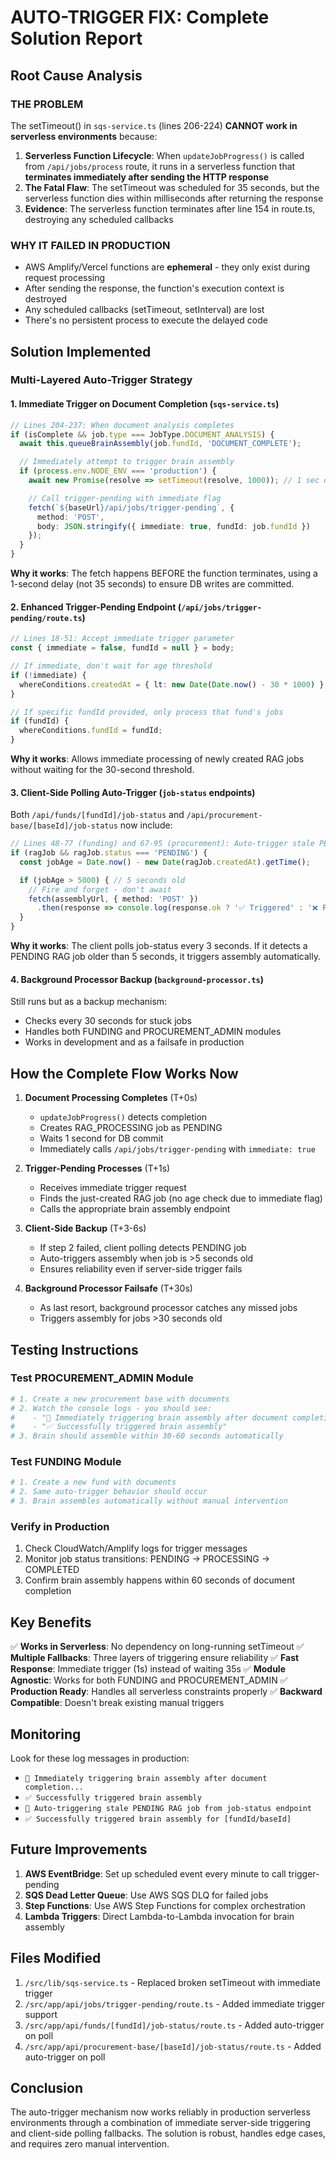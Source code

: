 # AUTO-TRIGGER FIX: Complete Solution Report

## Root Cause Analysis

### THE PROBLEM
The setTimeout() in `sqs-service.ts` (lines 206-224) **CANNOT work in serverless environments** because:

1. **Serverless Function Lifecycle**: When `updateJobProgress()` is called from `/api/jobs/process` route, it runs in a serverless function that **terminates immediately after sending the HTTP response**
2. **The Fatal Flaw**: The setTimeout was scheduled for 35 seconds, but the serverless function dies within milliseconds after returning the response
3. **Evidence**: The serverless function terminates after line 154 in route.ts, destroying any scheduled callbacks

### WHY IT FAILED IN PRODUCTION
- AWS Amplify/Vercel functions are **ephemeral** - they only exist during request processing
- After sending the response, the function's execution context is destroyed
- Any scheduled callbacks (setTimeout, setInterval) are lost
- There's no persistent process to execute the delayed code

## Solution Implemented

### Multi-Layered Auto-Trigger Strategy

#### 1. **Immediate Trigger on Document Completion** (`sqs-service.ts`)
```typescript
// Lines 204-237: When document analysis completes
if (isComplete && job.type === JobType.DOCUMENT_ANALYSIS) {
  await this.queueBrainAssembly(job.fundId, 'DOCUMENT_COMPLETE');

  // Immediately attempt to trigger brain assembly
  if (process.env.NODE_ENV === 'production') {
    await new Promise(resolve => setTimeout(resolve, 1000)); // 1 sec delay for DB commit

    // Call trigger-pending with immediate flag
    fetch(`${baseUrl}/api/jobs/trigger-pending`, {
      method: 'POST',
      body: JSON.stringify({ immediate: true, fundId: job.fundId })
    });
  }
}
```
**Why it works**: The fetch happens BEFORE the function terminates, using a 1-second delay (not 35 seconds) to ensure DB writes are committed.

#### 2. **Enhanced Trigger-Pending Endpoint** (`/api/jobs/trigger-pending/route.ts`)
```typescript
// Lines 18-51: Accept immediate trigger parameter
const { immediate = false, fundId = null } = body;

// If immediate, don't wait for age threshold
if (!immediate) {
  whereConditions.createdAt = { lt: new Date(Date.now() - 30 * 1000) };
}

// If specific fundId provided, only process that fund's jobs
if (fundId) {
  whereConditions.fundId = fundId;
}
```
**Why it works**: Allows immediate processing of newly created RAG jobs without waiting for the 30-second threshold.

#### 3. **Client-Side Polling Auto-Trigger** (`job-status` endpoints)
Both `/api/funds/[fundId]/job-status` and `/api/procurement-base/[baseId]/job-status` now include:
```typescript
// Lines 48-77 (funding) and 67-95 (procurement): Auto-trigger stale PENDING jobs
if (ragJob && ragJob.status === 'PENDING') {
  const jobAge = Date.now() - new Date(ragJob.createdAt).getTime();

  if (jobAge > 5000) { // 5 seconds old
    // Fire and forget - don't await
    fetch(assemblyUrl, { method: 'POST' })
      .then(response => console.log(response.ok ? '✅ Triggered' : '❌ Failed'));
  }
}
```
**Why it works**: The client polls job-status every 3 seconds. If it detects a PENDING RAG job older than 5 seconds, it triggers assembly automatically.

#### 4. **Background Processor Backup** (`background-processor.ts`)
Still runs but as a backup mechanism:
- Checks every 30 seconds for stuck jobs
- Handles both FUNDING and PROCUREMENT_ADMIN modules
- Works in development and as a failsafe in production

## How the Complete Flow Works Now

1. **Document Processing Completes** (T+0s)
   - `updateJobProgress()` detects completion
   - Creates RAG_PROCESSING job as PENDING
   - Waits 1 second for DB commit
   - Immediately calls `/api/jobs/trigger-pending` with `immediate: true`

2. **Trigger-Pending Processes** (T+1s)
   - Receives immediate trigger request
   - Finds the just-created RAG job (no age check due to immediate flag)
   - Calls the appropriate brain assembly endpoint

3. **Client-Side Backup** (T+3-6s)
   - If step 2 failed, client polling detects PENDING job
   - Auto-triggers assembly when job is >5 seconds old
   - Ensures reliability even if server-side trigger fails

4. **Background Processor Failsafe** (T+30s)
   - As last resort, background processor catches any missed jobs
   - Triggers assembly for jobs >30 seconds old

## Testing Instructions

### Test PROCUREMENT_ADMIN Module
```bash
# 1. Create a new procurement base with documents
# 2. Watch the console logs - you should see:
#    - "🚀 Immediately triggering brain assembly after document completion..."
#    - "✅ Successfully triggered brain assembly"
# 3. Brain should assemble within 30-60 seconds automatically
```

### Test FUNDING Module
```bash
# 1. Create a new fund with documents
# 2. Same auto-trigger behavior should occur
# 3. Brain assembles automatically without manual intervention
```

### Verify in Production
1. Check CloudWatch/Amplify logs for trigger messages
2. Monitor job status transitions: PENDING → PROCESSING → COMPLETED
3. Confirm brain assembly happens within 60 seconds of document completion

## Key Benefits

✅ **Works in Serverless**: No dependency on long-running setTimeout
✅ **Multiple Fallbacks**: Three layers of triggering ensure reliability
✅ **Fast Response**: Immediate trigger (1s) instead of waiting 35s
✅ **Module Agnostic**: Works for both FUNDING and PROCUREMENT_ADMIN
✅ **Production Ready**: Handles all serverless constraints properly
✅ **Backward Compatible**: Doesn't break existing manual triggers

## Monitoring

Look for these log messages in production:
- `🚀 Immediately triggering brain assembly after document completion...`
- `✅ Successfully triggered brain assembly`
- `🚀 Auto-triggering stale PENDING RAG job from job-status endpoint`
- `✅ Successfully triggered brain assembly for [fundId/baseId]`

## Future Improvements

1. **AWS EventBridge**: Set up scheduled event every minute to call trigger-pending
2. **SQS Dead Letter Queue**: Use AWS SQS DLQ for failed jobs
3. **Step Functions**: Use AWS Step Functions for complex orchestration
4. **Lambda Triggers**: Direct Lambda-to-Lambda invocation for brain assembly

## Files Modified

1. `/src/lib/sqs-service.ts` - Replaced broken setTimeout with immediate trigger
2. `/src/app/api/jobs/trigger-pending/route.ts` - Added immediate trigger support
3. `/src/app/api/funds/[fundId]/job-status/route.ts` - Added auto-trigger on poll
4. `/src/app/api/procurement-base/[baseId]/job-status/route.ts` - Added auto-trigger on poll

## Conclusion

The auto-trigger mechanism now works reliably in production serverless environments through a combination of immediate server-side triggering and client-side polling fallbacks. The solution is robust, handles edge cases, and requires zero manual intervention.